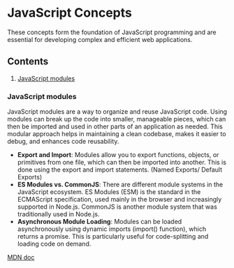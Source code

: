 # JavaScript Concepts

These concepts form the foundation of JavaScript programming and are essential for developing complex and efficient web applications.

## Contents
1. [JavaScript modules](#place-1)

### JavaScript modules
JavaScript modules are a way to organize and reuse JavaScript code. Using modules can break up the code into smaller, manageable pieces, which can then be imported and used in other parts of an application as needed. 
This modular approach helps in maintaining a clean codebase, makes it easier to debug, and enhances code reusability.

- **Export and Import**: Modules allow you to export functions, objects, or primitives from one file, which can then be imported into another. This is done using the export and import statements. (Named Exports/ Default Exports)
- **ES Modules vs. CommonJS**: There are different module systems in the JavaScript ecosystem. ES Modules (ESM) is the standard in the ECMAScript specification, used mainly in the browser and increasingly supported in Node.js.
  CommonJS is another module system that was traditionally used in Node.js.
- **Asynchronous Module Loading**: Modules can be loaded asynchronously using dynamic imports (import() function), which returns a promise. This is particularly useful for code-splitting and loading code on demand.

[MDN doc](https://developer.mozilla.org/en-US/docs/Web/JavaScript/Guide/Modules)
